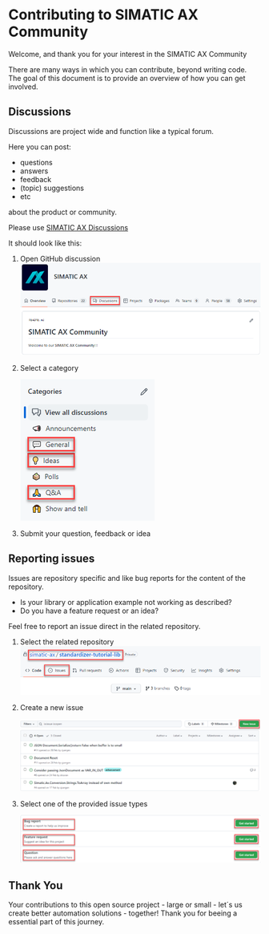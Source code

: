 # Contributing to SIMATIC AX Community

Welcome, and thank you for your interest in the SIMATIC AX Community

There are many ways in which you can contribute, beyond writing code. The goal of this document is to provide an overview of how you can get involved.

## Discussions
Discussions are project wide and function like a typical forum.

Here you can post:

- questions
- answers 
- feedback
- (topic) suggestions
- etc

about the product or community.

Please use [SIMATIC AX Discussions](https://github.com/orgs/simatic-ax/discussions)

It should look like this: 

1. Open GitHub discussion
   ![dis1](img/dsicussions1.png)

2. Select a category

    ![dis2](img/dsicussions2.png)

3. Submit your question, feedback or idea

## Reporting issues
Issues are repository specific and like bug reports for the content of the repository.

- Is your library or application example not working as described?
- Do you have a feature request or an idea?

Feel free to report an issue direct in the related repository.

1. Select the related repository
    ![iss1](issues1.png)

2. Create a new issue

    ![iss2](img/issues2.png)

3. Select one of the provided issue types

    ![iss3](img/issues3.png)


## Thank You

Your contributions to this open source project - large or small - let´s us create better automation solutions - together! Thank you for beeing a essential part of this journey.
